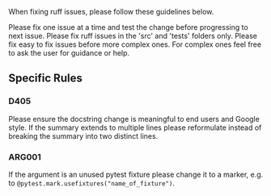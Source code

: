 When fixing ruff issues, please follow these guidelines below.

Please fix one issue at a time and test the change before progressing to next issue.
Please fix ruff issues in the 'src' and 'tests' folders only.
Please fix easy to fix issues before more complex ones.
For complex ones feel free to ask the user for guidance or help.

## Specific Rules

### D405

Please ensure the docstring change is meaningful to end users and Google style.
If the summary extends to multiple lines please reformulate instead of breaking the summary into two distinct lines.

### ARG001

If the argument is an unused pytest fixture please change it to a marker, e.g. to `@pytest.mark.usefixtures("name_of_fixture")`.
